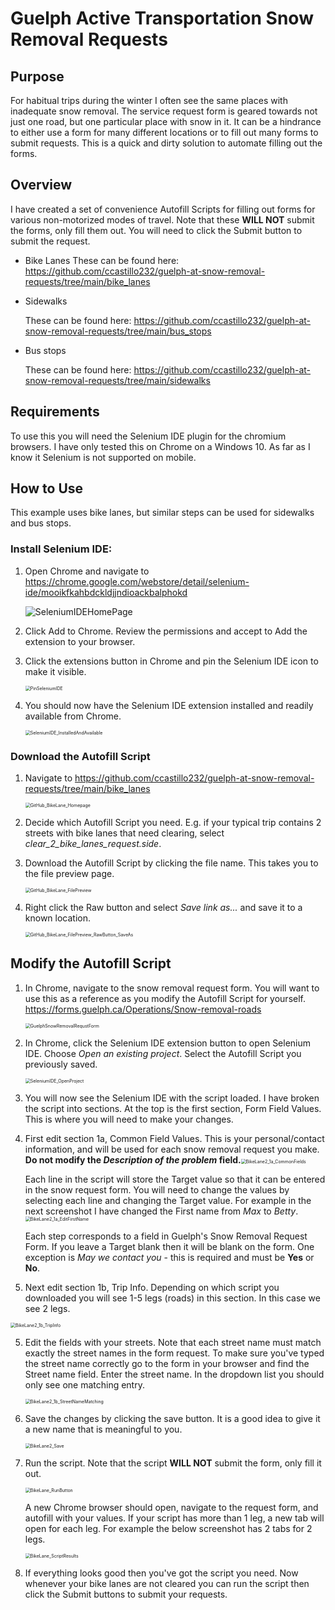 # Guelph Active Transportation Snow Removal Requests

## Purpose
For habitual trips during the winter I often see the same places with inadequate snow removal.
The service request form is geared towards not just one road, but one particular place with snow in it.
It can be a hindrance to either use a form for many different locations or to fill out many forms to submit requests.
This is a quick and dirty solution to automate filling out the forms.

## Overview
I have created a set of convenience Autofill Scripts for filling out forms for various non-motorized modes of travel.  Note that these **WILL NOT** submit the forms, only fill them out.  You will need to click the Submit button to submit the request.
* Bike Lanes
  These can be found here: https://github.com/ccastillo232/guelph-at-snow-removal-requests/tree/main/bike_lanes

* Sidewalks

  These can be found here: https://github.com/ccastillo232/guelph-at-snow-removal-requests/tree/main/bus_stops

* Bus stops

  These can be found here: https://github.com/ccastillo232/guelph-at-snow-removal-requests/tree/main/sidewalks


## Requirements
To use this you will need the Selenium IDE plugin for the chromium browsers.
I have only tested this on Chrome on a Windows 10.  As far as I know it Selenium is not supported on mobile.



## How to Use

This example uses bike lanes, but similar steps can be used for sidewalks and bus stops.

### Install Selenium IDE:

1. Open Chrome and navigate to https://chrome.google.com/webstore/detail/selenium-ide/mooikfkahbdckldjjndioackbalphokd 

   ![SeleniumIDEHomePage](assets\images\SeleniumIDEHomePage_clickAddToChrome.png)

2. Click Add to Chrome.  Review the permissions and accept to Add the extension to your browser.

3. Click the extensions button in Chrome and pin the Selenium IDE icon to make it visible. 

   <img src="assets\images\PinSeleniumIDE.png" alt="PinSeleniumIDE" style="zoom:50%;" />

4. You should now have the Selenium IDE extension installed and readily available from Chrome. 

   <img src="assets\images\SeleniumIDEInstalledAndAvailable.png" alt="SeleniumIDE_InstalledAndAvailable" style="zoom:50%;" />



### Download the Autofill Script

1. Navigate to https://github.com/ccastillo232/guelph-at-snow-removal-requests/tree/main/bike_lanes 

   <img src="assets\images\GitHub_BikeLane_Homepage.png" alt="GitHub_BikeLane_Homepage" style="zoom:50%;" />

2. Decide which Autofill Script you need.  E.g. if your typical trip contains 2 streets with bike lanes that need clearing, select *clear_2_bike_lanes_request.side*.

3. Download the Autofill Script by clicking the file name.  This takes you to the file preview page. 

   <img src="assets\images\GitHub_BikeLane_FilePreview_RawButton.png" alt="GitHub_BikeLane_FilePreview" style="zoom:50%;" />

4. Right click the Raw button and select *Save link as...*  and save it to a known location. 

   <img src="assets\images\GitHub_BikeLane_FilePreview_RawButton_SaveAs.png" alt="GitHub_BikeLane_FilePreview_RawButton_SaveAs" style="zoom:50%;" />

## Modify the Autofill Script

1. In Chrome, navigate to the snow removal request form.  You will want to use this as a reference as you modify the Autofill Script for yourself. https://forms.guelph.ca/Operations/Snow-removal-roads  

   <img src="assets\images\GuelphSnowRemovalRequstForm.png" alt="GuelphSnowRemovalRequstForm" style="zoom:50%;" />

2. In Chrome, click the Selenium IDE extension button to open Selenium IDE.  Choose *Open an existing project*.  Select the Autofill Script you previously saved.  

   <img src="assets\images\SeleniumIDE_OpenProject.png" alt="SeleniumIDE_OpenProject" style="zoom:50%;" />

2. You will now see the Selenium IDE with the script loaded.  I have broken the script into sections.  At the top is the first section, Form Field Values.  This is where you will need to make your changes.

3. First edit section 1a, Common Field Values.  This is your personal/contact information, and will be used for each snow removal request you make.  **Do not modify the *Description of the problem* field.**<img src="assets\images\BikeLane2_1a_CommonFields.png" alt="BikeLane2_1a_CommonFields" style="zoom:50%;" />

   Each line in the script will store the Target value so that it can be entered in the snow request form.  You will need to change the values by selecting each line and changing the Target value.  For example in the next screenshot I have changed the First name from *Max* to *Betty*. <img src="assets\images\BikeLane2_1a_EditFirstName.png" alt="BikeLane2_1a_EditFirstName" style="zoom:50%;" />

   Each step corresponds to a field in Guelph's Snow Removal Request Form.  If you leave a Target blank then it will be blank on the form.  One exception is *May we contact you* - this is required and must be **Yes** or **No**.

4.  Next edit section 1b, Trip Info.  Depending on which script you downloaded you will see 1-5 legs (roads) in this section.  In this case we see 2 legs.

   <img src="assets\images\BikeLane2_1b_TripInfo.png" alt="BikeLane2_1b_TripInfo" style="zoom:50%;" />

5. Edit the fields with your streets.  Note that each street name must match exactly the street names in the form request.  To make sure you've typed the street name correctly go to the form in your browser and find the Street name field.  Enter the street name.  In the dropdown list you should only see one matching entry.

   <img src="assets\images\BikeLane2_1b_StreetNameMatching.png" alt="BikeLane2_1b_StreetNameMatching" style="zoom:50%;" />

6. Save the changes by clicking the save button.  It is a good idea to give it a new name that is meaningful to you.

   <img src="assets\images\BikeLane2_Save.png" alt="BikeLane2_Save" style="zoom:50%;" />

7. Run the script.  Note that the script **WILL NOT** submit the form, only fill it out.

   <img src="assets\images\BikeLane_RunButton.png" alt="BikeLane_RunButton" style="zoom:50%;" />

   A new Chrome browser should open, navigate to the request form, and autofill with your values.  If your script has more than 1 leg, a new tab will open for each leg.  For example the below screenshot has 2 tabs for 2 legs.

   <img src="assets\images\BikeLane_ScriptResults.png" alt="BikeLane_ScriptResults" style="zoom:50%;" />

8. If everything looks good then you've got the script you need.  Now whenever your bike lanes are not cleared you can run the script then click the Submit buttons to submit your requests.